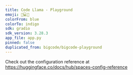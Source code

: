 ```yaml
---
title: Code Llama - Playground
emoji: 🦙💻🦙
colorFrom: blue
colorTo: indigo
sdk: gradio
sdk_version: 3.28.3
app_file: app.py
pinned: false
duplicated_from: bigcode/bigcode-playground
---
```


Check out the configuration reference at https://huggingface.co/docs/hub/spaces-config-reference